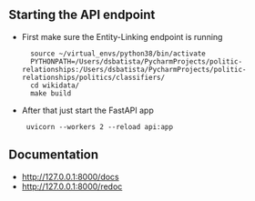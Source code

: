 
## Starting the API endpoint

- First make sure the Entity-Linking endpoint is running
         
        source ~/virtual_envs/python38/bin/activate
        PYTHONPATH=/Users/dsbatista/PycharmProjects/politic-relationships:/Users/dsbatista/PycharmProjects/politic-relationships/politics/classifiers/    
        cd wikidata/
        make build

 - After that just start the FastAPI app

        uvicorn --workers 2 --reload api:app


## Documentation

- http://127.0.0.1:8000/docs
- http://127.0.0.1:8000/redoc
